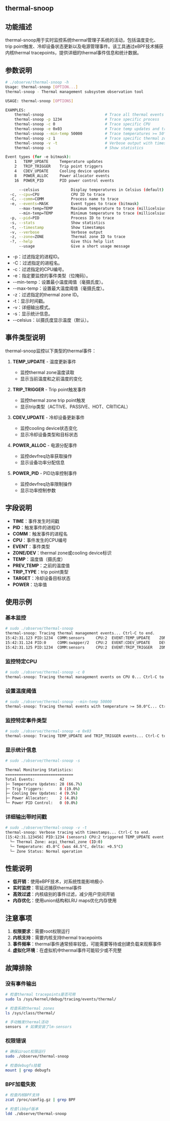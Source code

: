 ## thermal-snoop

## 功能描述

thermal-snoop用于实时监控系统thermal管理子系统的活动，包括温度变化、trip point触发、冷却设备状态更新以及电源管理事件。该工具通过eBPF技术捕获内核thermal tracepoints，提供详细的thermal事件信息和统计数据。

## 参数说明

```bash
# ./observe/thermal-snoop -h
Usage: thermal-snoop [OPTION...]
thermal-snoop - Thermal management subsystem observation tool

USAGE: thermal-snoop [OPTIONS]

EXAMPLES:
    thermal-snoop                           # Trace all thermal events
    thermal-snoop -p 1234                   # Trace specific process
    thermal-snoop -c 0                      # Trace specific CPU
    thermal-snoop -e 0x03                   # Trace temp updates and trips
    thermal-snoop --min-temp 50000          # Trace temperatures >= 50°C
    thermal-snoop -z 1                      # Trace specific thermal zone
    thermal-snoop -v -t                     # Verbose output with timestamps
    thermal-snoop -s                        # Show statistics

Event types (for -e bitmask):
    1   TEMP_UPDATE     Temperature updates
    2   TRIP_TRIGGER    Trip point triggers
    4   CDEV_UPDATE     Cooling device updates
    8   POWER_ALLOC     Power allocator events
    16  POWER_PID       PID power control events

      --celsius              Display temperatures in Celsius (default)
  -c, --cpu=CPU              CPU ID to trace
  -C, --comm=COMM            Process name to trace
  -e, --events=MASK          Event types to trace (bitmask)
      --max-temp=TEMP        Maximum temperature to trace (millicelsius)
      --min-temp=TEMP        Minimum temperature to trace (millicelsius)
  -p, --pid=PID              Process ID to trace
  -s, --stats                Show statistics
  -t, --timestamp            Show timestamps
  -v, --verbose              Verbose output
  -z, --zone=ZONE            Thermal zone ID to trace
  -?, --help                 Give this help list
      --usage                Give a short usage message
```

- -p：过滤指定的进程ID。
- -C：过滤指定的进程名。
- -c：过滤指定的CPU编号。
- -e：指定要监控的事件类型（位掩码）。
- --min-temp：设置最小温度阈值（毫摄氏度）。
- --max-temp：设置最大温度阈值（毫摄氏度）。
- -z：过滤指定的thermal zone ID。
- -t：显示时间戳。
- -v：详细输出模式。
- -s：显示统计信息。
- --celsius：以摄氏度显示温度（默认）。

## 事件类型说明

thermal-snoop监控以下类型的thermal事件：

1. **TEMP_UPDATE** - 温度更新事件
   - 监控thermal zone温度读取
   - 显示当前温度和之前温度的变化

2. **TRIP_TRIGGER** - Trip point触发事件
   - 监控thermal zone trip point触发
   - 显示trip类型（ACTIVE、PASSIVE、HOT、CRITICAL）

3. **CDEV_UPDATE** - 冷却设备更新事件
   - 监控cooling device状态变化
   - 显示冷却设备类型和目标状态

4. **POWER_ALLOC** - 电源分配事件
   - 监控devfreq功率获取操作
   - 显示设备功率分配信息

5. **POWER_PID** - PID功率控制事件
   - 监控devfreq功率限制操作
   - 显示功率控制参数

## 字段说明

- **TIME**：事件发生时间戳
- **PID**：触发事件的进程ID
- **COMM**：触发事件的进程名
- **CPU**：事件发生的CPU编号
- **EVENT**：事件类型
- **ZONE/DEV**：thermal zone或cooling device标识
- **TEMP**：温度值（摄氏度）
- **PREV_TEMP**：之前的温度值
- **TRIP_TYPE**：trip point类型
- **TARGET**：冷却设备目标状态
- **POWER**：功率值

## 使用示例

### 基本监控
```bash
# sudo ./observe/thermal-snoop
thermal-snoop: Tracing thermal management events... Ctrl-C to end.
15:42:31.123 PID:1234  COMM:sensors     CPU:2  EVENT:TEMP_UPDATE    ZONE:acpi_thermal_zone  TEMP:45.0°C  PREV:44.5°C
15:42:31.124 PID:0     COMM:swapper/2   CPU:2  EVENT:CDEV_UPDATE    DEV:Processor           TARGET:1
15:42:31.125 PID:1234  COMM:sensors     CPU:2  EVENT:TRIP_TRIGGER   ZONE:acpi_thermal_zone  TRIP:ACTIVE
```

### 监控特定CPU
```bash
# sudo ./observe/thermal-snoop -c 0
thermal-snoop: Tracing thermal management events on CPU 0... Ctrl-C to end.
```

### 设置温度阈值
```bash
# sudo ./observe/thermal-snoop --min-temp 50000
thermal-snoop: Tracing thermal events with temperature >= 50.0°C... Ctrl-C to end.
```

### 监控特定事件类型
```bash
# sudo ./observe/thermal-snoop -e 0x03
thermal-snoop: Tracing TEMP_UPDATE and TRIP_TRIGGER events... Ctrl-C to end.
```

### 显示统计信息
```bash
# sudo ./observe/thermal-snoop -s

Thermal Monitoring Statistics:
==============================
Total Events:           42
├─ Temperature Updates: 28 (66.7%)
├─ Trip Triggers:       8 (19.0%)
├─ Cooling Dev Updates: 4 (9.5%)
├─ Power Allocator:     2 (4.8%)
└─ Power PID Control:   0 (0.0%)
```

### 详细输出带时间戳
```bash
# sudo ./observe/thermal-snoop -v -t
thermal-snoop: Verbose tracing with timestamps... Ctrl-C to end.
[15:42:31.123456] PID:1234 (sensors) CPU:2 triggered TEMP_UPDATE event
  └─ Thermal Zone: acpi_thermal_zone (ID:0)
  └─ Temperature: 45.0°C (was 44.5°C, delta: +0.5°C)
  └─ Zone Status: Normal operation
```

## 性能说明

- **低开销**：使用eBPF技术，对系统性能影响极小
- **实时监控**：零延迟捕获thermal事件
- **高效过滤**：内核级别的事件过滤，减少用户空间开销
- **内存优化**：使用union结构和LRU maps优化内存使用

## 注意事项

1. **权限要求**：需要root权限运行
2. **内核支持**：需要内核支持thermal tracepoints
3. **事件频率**：thermal事件通常频率较低，可能需要等待或创建负载来观察事件
4. **虚拟化环境**：在虚拟机中thermal事件可能较少或不完整

## 故障排除

### 没有事件输出
```bash
# 检查thermal tracepoints是否可用
sudo ls /sys/kernel/debug/tracing/events/thermal/

# 检查系统thermal zones
ls /sys/class/thermal/

# 手动触发thermal活动
sensors  # 如果安装了lm-sensors
```

### 权限错误
```bash
# 确保以root权限运行
sudo ./observe/thermal-snoop

# 检查debugfs挂载
mount | grep debugfs
```

### BPF加载失败
```bash
# 检查内核BPF支持
zcat /proc/config.gz | grep BPF

# 检查libbpf版本
ldd ./observe/thermal-snoop
``` 